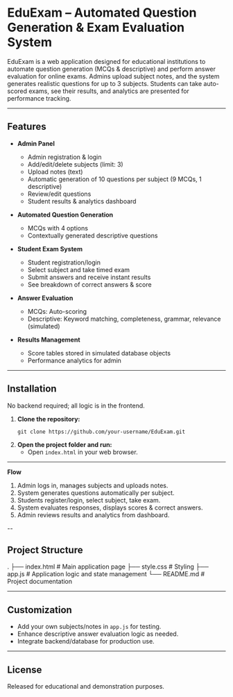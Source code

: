 # EduExam – Automated Question Generation & Exam Evaluation System

EduExam is a web application designed for educational institutions to automate question generation (MCQs & descriptive) and perform answer evaluation for online exams. Admins upload subject notes, and the system generates realistic questions for up to 3 subjects. Students can take auto-scored exams, see their results, and analytics are presented for performance tracking.

---

## Features

- **Admin Panel**
  - Admin registration & login
  - Add/edit/delete subjects (limit: 3)
  - Upload notes (text)
  - Automatic generation of 10 questions per subject (9 MCQs, 1 descriptive)
  - Review/edit questions
  - Student results & analytics dashboard

- **Automated Question Generation**
  - MCQs with 4 options
  - Contextually generated descriptive questions

- **Student Exam System**
  - Student registration/login
  - Select subject and take timed exam
  - Submit answers and receive instant results
  - See breakdown of correct answers & score

- **Answer Evaluation**
  - MCQs: Auto-scoring
  - Descriptive: Keyword matching, completeness, grammar, relevance (simulated)

- **Results Management**
  - Score tables stored in simulated database objects
  - Performance analytics for admin

---

## Installation

No backend required; all logic is in the frontend.

1. **Clone the repository:**
    ```
    git clone https://github.com/your-username/EduExam.git
    ```
2. **Open the project folder and run:**
    - Open `index.html` in your web browser.

---



**Flow**
1. Admin logs in, manages subjects and uploads notes.
2. System generates questions automatically per subject.
3. Students register/login, select subject, take exam.
4. System evaluates responses, displays scores & correct answers.
5. Admin reviews results and analytics from dashboard.

--
## Project Structure
.
├── index.html # Main application page
├── style.css # Styling
├── app.js # Application logic and state management
└── README.md # Project documentation

---

## Customization

- Add your own subjects/notes in `app.js` for testing.
- Enhance descriptive answer evaluation logic as needed.
- Integrate backend/database for production use.

---

## License

Released for educational and demonstration purposes.



